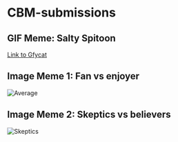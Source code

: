 # CBM-submissions

## GIF Meme: Salty Spitoon

[Link to Gfycat](https://gfycat.com/composedunfinishedalaskankleekai)

## Image Meme 1: Fan vs enjoyer
![Average](https://user-images.githubusercontent.com/80652657/113214552-effd8700-9279-11eb-9dc3-118b705b315d.png)

## Image Meme 2: Skeptics vs believers
![Skeptics](https://user-images.githubusercontent.com/80652657/113214665-16232700-927a-11eb-8440-fcd084f8de06.png)
